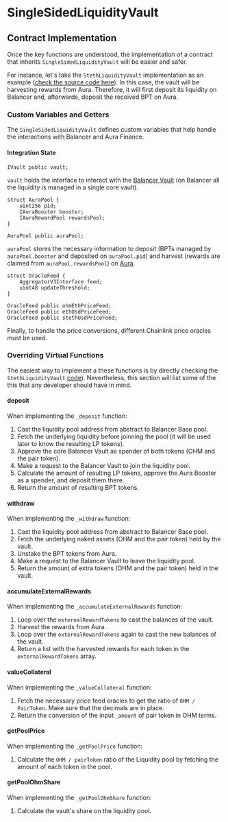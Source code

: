 # SingleSidedLiquidityVault

## Contract Implementation
Once the key functions are understood, the implementation of a contract that inherits `SingleSidedLiquidityVault` will be easier and safer.

For instance, let's take the `StethLiquidityVault` implementation as an example ([check the source code here](gitbuh-link)). In this case, the vault will be harvesting rewards from Aura. Therefore, it will first deposit its liquidity on Balancer and, afterwards, deposit the received BPT on Aura.

### Custom Variables and Getters

The `SingleSidedLiquidityVault` defines custom variables that help handle the interactions with Balancer and Aura Finance.

#### Integration State

```
IVault public vault;
```
`vault` holds the interface to interact with the [Balancer Vault](https://docs.balancer.fi/concepts/vault/) (on Balancer all the liquidity is managed in a single core vault).

```
struct AuraPool {
    uint256 pid;
    IAuraBooster booster;
    IAuraRewardPool rewardsPool;
}

AuraPool public auraPool;
```
`auraPool` stores the necessary information to deposit (BPTs managed by `auraPool.booster` and deposited on `auraPool.pid`) and harvest (rewards are claimed from `auraPool.rewardsPool`) on [Aura](https://docs.aura.finance/developers/building-on-aura).

```
struct OracleFeed {
    AggregatorV3Interface feed;
    uint48 updateThreshold;
}

OracleFeed public ohmEthPriceFeed;
OracleFeed public ethUsdPriceFeed;
OracleFeed public stethUsdPriceFeed;
```
Finally, to handle the price conversions, different Chainlink price oracles must be used.

### Overriding Virtual Functions

The easiest way to implement a these functions is by directly checking the `StethLiquidityVault` [code](gitbuh-link)). Nevertheless, this section will list some of the this that any developer should have in mind.

#### deposit

When implementing the `_deposit` function:
1. Cast the liquidity pool address from abstract to Balancer Base pool.
2. Fetch the underlying liquidity before joinning the pool (it will be used later to know the resulting LP tokens).
3. Approve the core Balancer Vault as spender of both tokens (OHM and the pair token).
4. Make a request to the Balancer Vault to join the liquidity pool.
5. Calculate the amount of resulting LP tokens, approve the Aura Booster as a spender, and deposit them there.
6. Return the amount of resulting BPT tokens.

#### withdraw

When implementing the `_withdraw` function:
1. Cast the liquidity pool address from abstract to Balancer Base pool.
2. Fetch the underlying naked assets (OHM and the pair token) held by the vault.
3. Unstake the BPT tokens from Aura.
4. Make a request to the Balancer Vault to leave the liquidity pool.
5. Return the amount of extra tokens (OHM and the pair token) held in the vault.

#### accumulateExternalRewards

When implementing the `_accumulateExternalRewards` function:
1. Loop over the `externalRewardTokens` to cast the balances of the vault.
2. Harvest the rewards from Aura.
3. Loop over the `externalRewardTokens` again to cast the new balances of the vault.
4. Return a list with the harvested rewards for each token in the `externalRewardTokens` array.

#### valueCollateral

When implementing the `_valueCollateral` function:
1. Fetch the necessary price feed oracles to get the ratio of `OHM / PairToken`. Make sure that the decimals are in place.
2. Return the conversion of the input `_amount` of pair token in OHM terms.

#### getPoolPrice

When implementing the `_getPoolPrice` function:
1. Calculate the `OHM / pairToken` ratio of the Liquidity pool by fetching the amount of each token in the pool.

#### getPoolOhmShare

When implementing the `_getPoolOhmShare` function:
1. Calculate the vault's share on the liquidity pool.





